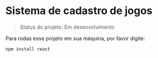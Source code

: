 # Sistema de cadastro de jogos

> Status do projeto: Em desenvolvimento

Para rodas esse projeto em sua máquina, por favor digite:

```
npm install react
```
